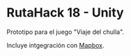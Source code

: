 # RutaHack 18 - Unity

Prototipo para el juego "Viaje del chulla".

Incluye intgegración con [Mapbox](https://www.mapbox.com).
